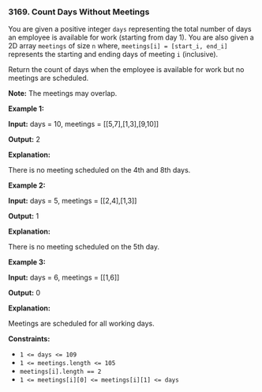 ### 3169\. Count Days Without Meetings

You are given a positive integer `days` representing the total number of days an employee is available for work (starting from day 1). You are also given a 2D array `meetings` of size `n` where, `meetings[i] = [start_i, end_i]` represents the starting and ending days of meeting `i` (inclusive).

Return the count of days when the employee is available for work but no meetings are scheduled.

**Note:** The meetings may overlap.

**Example 1:**

**Input:** days = 10, meetings = \[\[5,7\],\[1,3\],\[9,10\]\]

**Output:** 2

**Explanation:**

There is no meeting scheduled on the 4th and 8th days.

**Example 2:**

**Input:** days = 5, meetings = \[\[2,4\],\[1,3\]\]

**Output:** 1

**Explanation:**

There is no meeting scheduled on the 5th day.

**Example 3:**

**Input:** days = 6, meetings = \[\[1,6\]\]

**Output:** 0

**Explanation:**

Meetings are scheduled for all working days.

**Constraints:**

*   `1 <= days <= 109`
*   `1 <= meetings.length <= 105`
*   `meetings[i].length == 2`
*   `1 <= meetings[i][0] <= meetings[i][1] <= days`
